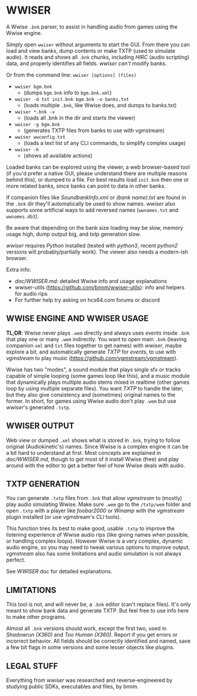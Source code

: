 # WWISER
A Wwise `.bnk` parser, to assist in handling audio from games using the Wwise engine.

Simply open `wwiser` without arguments to start the GUI. From there you can load
and view banks, dump contents or make TXTP (used to simulate audio). It reads
and shows all `.bnk` chunks, including *HIRC* (audio scripting) data, and properly
identifies all fields. *wwiser* *can't* modify banks.

Or from the command line: `wwiser [options] (files)`
- `wwiser bgm.bnk`
  - (dumps `bgm.bnk` info to `bgm.bnk.xml`)
- `wwiser -d txt init.bnk bgm.bnk -o banks.txt`
  - (loads multiple `.bnk`, like Wwise does, and dumps to banks.txt)
- `wwiser *.bnk -v`
  - (loads all .bnk in the dir and starts the viewer)
- `wwiser -g bgm.bnk`
  - (generates TXTP files from banks to use with vgmstream)
- `wwiser wwconfig.txt`
  - (loads a text list of any CLI commands, to simplify complex usage)
- `wwiser -h`
  - (shows all available actions)

Loaded banks can be explored using the viewer, a web browser-based tool (if you'd
prefer a native GUI, please understand there are multiple reasons behind this),
or dumped to a file. For best results load `init.bnk` then one or more related
banks, since banks can point to data in other banks.

If companion files like *SoundbankInfo.xml* or *(bank name).txt* are found in the
`.bnk` dir they'll automatically be used to show names. *wwiser* also supports some
artificial ways to add reversed names (`wwnames.txt` and `wwnames.db3`).

Be aware that depending on the bank size loading may be slow, memory usage high,
dump output big, and *txtp* generation slow.

*wwiser* requires *Python* installed (tested with *python3*, recent *python2*
versions will probably/partially work). The viewer also needs a modern-ish browser.

Extra info:
- *doc/WWISER.md*: detailed Wwise info and usage explanations
- wwiser-utils (https://github.com/bnnm/wwiser-utils): info and helpers for audio rips
- For further help try asking on hcs64.com forums or discord


## WWISE ENGINE AND WWISER USAGE
**TL;DR**: Wwise never plays `.wem` directly and always uses *events* inside `.bnk`
that play one or many `.wem` indirectly. You want to open main `.bnk` (leaving
companion `xml` and `txt` files together to get names) with *wwiser*, maybe explore
a bit, and  automatically generate *TXTP* for *events*, to use with *vgmstream* to
play music (https://github.com/vgmstream/vgmstream).

Wwise has two "modes", a sound module that plays single sfx or tracks capable of
simple looping (some games loop like this), and a music module that dynamically
plays multiple audio stems mixed in realtime (other games loop by using multiple
separate files). You want *TXTP* to handle the later, but they also give consistency
and (sometimes) original names to the former. In short, for games using Wwise audio
don't play `.wem` but use *wwiser*'s generated `.txtp`.


## WWISER OUTPUT
Web view or dumped `.xml` shows what is stored in `.bnk`, trying to follow original
(Audiokinetic's) names. Since Wwise is a complex engine it can be a bit hard to
understand at first. Most concepts are explained in *doc/WWISER.md*, though to get
most of it install Wwise (free) and play around with the editor to get a better feel
of how Wwise deals with audio.


## TXTP GENERATION
You can generate `.txtp` files from `.bnk` that allow *vgmstream* to (mostly) play audio
simulating Wwise. Make sure `.wem` go to the `/txtp/wem` folder and open `.txtp` with a
player like *foobar2000* or *Winamp* with the *vgmstream* plugin installed (or use 
vgmstream's *CLI* tools).

This function tries its best to make good, usable `.txtp` to improve the listening
experience of Wwise audio rips (like giving names when possible, or handling
complex loops). However Wwise is a very complex, dynamic audio engine, so you may
need to tweak various options to improve output. *vgmstream* also has some limitations
and audio simulation is not always perfect.

See *WWISER* doc for detailed explanations.


## LIMITATIONS
This tool is not, and will never be, a `.bnk` editor (can't replace files). It's only
meant to show bank data and generate TXTP. But feel free to use info here to make
other programs.

Almost all `.bnk` versions should work, except the first two, used in *Shadowrun (X360)*
and *Too Human (X360)*. Report if you get errors or incorrect behavior. All fields
should be correctly identified and named, save a few bit flags in some versions and
some lesser objects like plugins.


## LEGAL STUFF
Everything from *wwiser* was researched and reverse-engineered by studying public
SDKs, executables and files, by bnnm.
